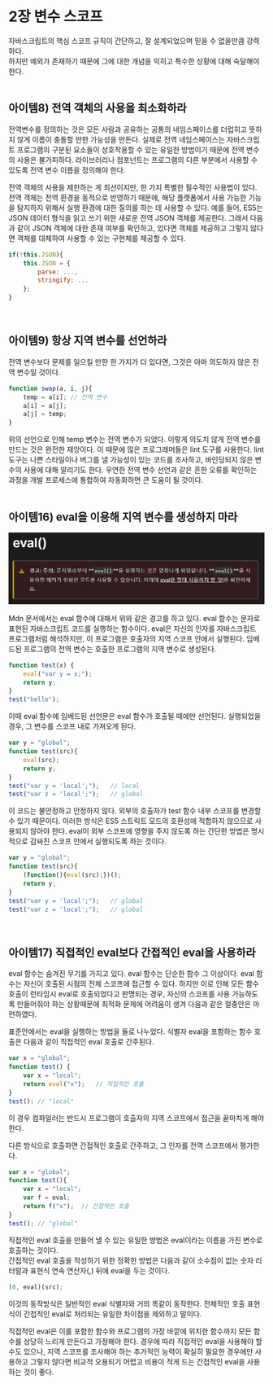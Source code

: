 # 2장 변수 스코프
자바스크립트의 핵심 스코프 규칙이 간단하고, 잘 설계되었으며 믿을 수 없을만큼 강력하다.<br>
하지만 예외가 존재하기 때문에 그에 대한 개념을 익히고 특수한 상황에 대해 숙달해야 한다.<br>
<br>

## 아이템8) 전역 객체의 사용을 최소화하라
전역변수를 정의하는 것은 모든 사람과 공유하는 공통의 네임스페이스를 더럽히고 뜻하지 않게 이름이 충돌할 만한 가능성을 만든다. 실제로 전역 네임스페이스는 자바스크립트 프로그램의 구분된 요소들이 상호작용할 수 있는 유일한 방법이기 때문에 전역 변수의 사용은 불가피하다. 라이브러리나 컴포넌트는 프로그램의 다른 부분에서 사용할 수 있도록 전역 변수 이름을 정의해야 한다.

전역 객체의 사용을 제한하는 게 최선이지만, 한 가지 특별한 필수적인 사용법이 있다. 전역 객체는 전역 환경을 동적으로 반영하기 때문에, 해당 플랫폼에서 사용 가능한 기능을 탐지하지 위해서 실행 환경에 대한 질의를 하는 데 사용할 수 있다. 예를 들어, ES5는 JSON 데이터 형식을 읽고 쓰기 위한 새로운 전역 JSON 객체를 제공한다. 그래서 다음과 같이 JSON 객체에 대한 존재 여부를 확인하고, 있다면 객체를 제공하고 그렇지 않다면 객체를 대체하여 사용할 수 있는 구현체를 제공할 수 있다.
```javascript
if(!this.JSON){
    this.JSON = {
        parse: ...,
        stringify: ...
    };
}
```
<br>

## 아이템9) 항상 지역 변수를 선언하라
전역 변수보다 문제를 일으킬 만한 한 가지가 더 있다면, 그것은 아마 의도하지 않은 전역 변수일 것이다.
```javascript
function swap(a, i, j){
    temp = a[i]; // 전역 변수
    a[i] = a[j];
    a[j] = temp;
}
```
위의 선언으로 인해 temp 변수는 전역 변수가 되었다. 이렇게 의도치 않게 전역 변수를 만드는 것은 완전한 재앙이다. 이 때문에 많은 프로그래머들은 lint 도구를 사용한다. lint 도구는 나쁜 스타일이나 버그를 낼 가능성이 있는 코드를 조사하고, 바인딩되지 않은 변수의 사용에 대해 알리기도 한다. 우연한 전역 변수 선언과 같은 흔한 오류를 확인하는 과정을 개발 프로세스에 통합하여 자동화하면 큰 도움이 될 것이다.<br>
<br>

## 아이템16) eval을 이용해 지역 변수를 생성하지 마라
<img src='./이미지/2장-아이템16-1.png' width="600px"></img><br>

Mdn 문서에서는 eval 함수에 대해서 위와 같은 경고를 하고 있다. eval 함수는 문자로 표현된 자바스크립트 코드를 실행하는 함수이다. eval은 자신의 인자를 자바스크립트 프로그램처럼 해석하지만, 이 프로그램은 호출자의 지역 스코프 안에서 실행된다. 임베드된 프로그램의 전역 변수는 호출한 프로그램의 지역 변수로 생성된다.
```javascript
function test(x) {
    eval("var y = x;");
    return y;
}
test("hello");
```
이때 eval 함수에 임베드된 선언문은 eval 함수가 호출될 때에만 선언된다. 실행되었을 경우, 그 변수를 스코프 내로 가져오게 된다.
```javascript
var y = "global";
function test(src){
    eval(src);
    return y;
}
test("var y = 'local';");   // local
test("var z = 'local';");   // global
```
이 코드는 불안정하고 안정하지 않다. 외부의 호출자가 test 함수 내부 스코프를 변경할 수 있기 때문이다. 이러한 방식은 ES5 스트릭트 모드의 호환성에 적합하지 않으므로 사용되지 않아야 한다. eval이 외부 스코프에 영향을 주지 않도록 하는 간단한 방법은 명시적으로 감싸진 스코프 안에서 실행되도록 하는 것이다.
```javascript
var y = "global";
function test(src){
    (function(){eval(src);})();
    return y;
}
test("var y = 'local';");   // global
test("var z = 'local';");   // global
```
<br>

## 아이템17) 직접적인 eval보다 간접적인 eval을 사용하라
eval 함수는 숨겨진 무기를 가지고 있다. eval 함수는 단순한 함수 그 이상이다. eval 함수는 자신이 호출된 시점의 전체 스코프에 접근할 수 있다. 하지만 이로 인해 모든 함수 호출이 런타임시 eval로 호출되었다고 판명되는 경우, 자신의 스코프를 사용 가능하도록 만들어줘야 하는 상황때문에 최적화 문제에 어려움이 생겨 다음과 같은 절충안은 마련하였다.

표준안에서는 eval을 실행하는 방법을 둘로 나누었다. 식별자 eval을 포함하는 함수 호출은 다음과 같이 직접적인 eval 호출로 간주된다.
```javascript
var x = "global";
function test() {
    var x = "local";
    return eval("x");   // 직접적인 호출
}
test(); // "local"
```
이 경우 컴파일러는 반드시 프로그램이 호출자의 지역 스코프에서 접근을 끝마치게 해야 한다.<br>

다른 방식으로 호출하면 간접적인 호출로 간주하고, 그 인자를 전역 스코프에서 평가한다.
```javascript
var x = "global";
function test(){
    var x = "local";
    var f = eval;
    return f("x");  // 간접적인 호출
}
test(); // "global"
```
직접적인 eval 호출을 만들어 낼 수 있는 유일한 방법은 eval이라는 이름을 가진 변수로 호출하는 것이다.<br>
간접적인 eval 호출을 작성하기 위한 정확한 방법은 다음과 같이 소수점이 없는 숫자 리터럴과 표현식 연속 연산자(,) 뒤에 eval을 두는 것이다.<br>
```javascript
(0, eval)(src);
```
이것의 동작방식은 일반적인 eval 식별자와 거의 똑같이 동작한다. 전체적인 호출 표현식이 간접적인 eval로 처리되는 유일한 차이점을 제외하고 말이다.<br>

직접적인 eval은 이를 포함한 함수와 프로그램의 가장 바깥에 위치한 함수까지 모든 함수를 상당히 느리게 만든다고 가정해야 한다. 경우에 따라 직접적인 eval을 사용해야 할 수도 있으나, 지역 스코프를 조사해야 하는 추가적인 능력이 확실히 필요한 경우에만 사용하고 그렇지 않다면 비교적 오용되기 어렵고 비용이 적게 드는 간접적인 eval을 사용하는 것이 좋다.<br>
<br>